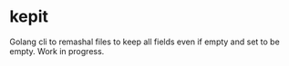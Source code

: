 # kepit
Golang cli to remashal files to keep all fields even if empty and set to be empty. Work in progress. 
